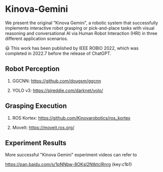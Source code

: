 # Kinova-Gemini
We present the original “Kinova Gemini”, a robotic system that successfully implements interactive robot grasping or pick-and-place tasks with visual reasoning and conversational AI via Human Robot Interaction (HRI) in three different application scenarios. 

:smiley: This work has been published by IEEE ROBIO 2022, which was completed in 2022.7 before the release of ChatGPT. 



## Robot Perception
1. GGCNN: https://github.com/dougsm/ggcnn

2. YOLO v3: https://pjreddie.com/darknet/yolo/

## Grasping Execution
1. ROS Kortex: https://github.com/Kinovarobotics/ros_kortex

2. MoveIt: https://moveit.ros.org/

## Experiment Results
More successful "Kinova Gemini" experiment videos can refer to

https://pan.baidu.com/s/1pNNbw-8OKsI2NtktciRnrg  (key:c1b1) 
